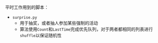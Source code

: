 平时工作用到的脚本：

- `surprise.py`
  - 用于抽奖，或者抽人参加某些强制的活动
  - 算法使用`Count`和`LastTime`完成优先队列，对于两者都相同的列表进行`shuffle`以保证随机性
